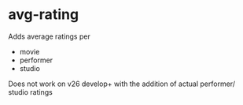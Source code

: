 # avg-rating

Adds average ratings per
- movie
- performer
- studio

Does not work on v26 develop+ with the addition of actual performer/ studio ratings